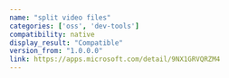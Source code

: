 ```yaml
---
name: "split video files"
categories: ['oss', 'dev-tools']
compatibility: native
display_result: "Compatible"
version_from: "1.0.0.0"
link: https://apps.microsoft.com/detail/9NX1GRVQRZM4
---
```


